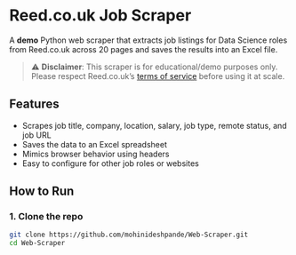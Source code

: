 # Reed.co.uk Job Scraper

A **demo** Python web scraper that extracts job listings for Data Science roles from Reed.co.uk across 20 pages and saves the results into an Excel file.

> ⚠️ **Disclaimer**: This scraper is for educational/demo purposes only. Please respect Reed.co.uk’s [terms of service](https://www.reed.co.uk/termsofuse) before using it at scale.

## Features
- Scrapes job title, company, location, salary, job type, remote status, and job URL
- Saves the data to an Excel spreadsheet
- Mimics browser behavior using headers
- Easy to configure for other job roles or websites

## How to Run

### 1. Clone the repo
```bash
git clone https://github.com/mohinideshpande/Web-Scraper.git
cd Web-Scraper
